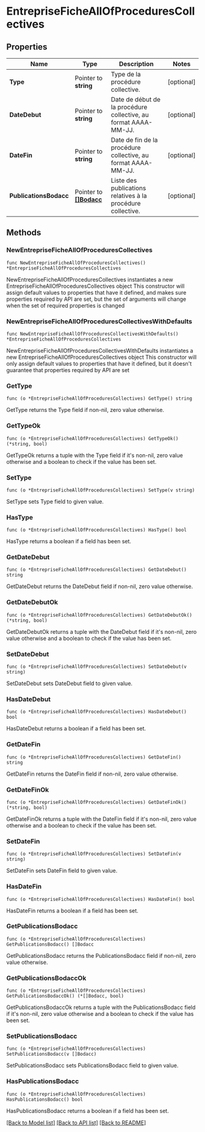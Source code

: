 # EntrepriseFicheAllOfProceduresCollectives

## Properties

Name | Type | Description | Notes
------------ | ------------- | ------------- | -------------
**Type** | Pointer to **string** | Type de la procédure collective. | [optional] 
**DateDebut** | Pointer to **string** | Date de début de la procédure collective, au format AAAA-MM-JJ. | [optional] 
**DateFin** | Pointer to **string** | Date de fin de la procédure collective, au format AAAA-MM-JJ. | [optional] 
**PublicationsBodacc** | Pointer to [**[]Bodacc**](Bodacc.md) | Liste des publications relatives à la procédure collective. | [optional] 

## Methods

### NewEntrepriseFicheAllOfProceduresCollectives

`func NewEntrepriseFicheAllOfProceduresCollectives() *EntrepriseFicheAllOfProceduresCollectives`

NewEntrepriseFicheAllOfProceduresCollectives instantiates a new EntrepriseFicheAllOfProceduresCollectives object
This constructor will assign default values to properties that have it defined,
and makes sure properties required by API are set, but the set of arguments
will change when the set of required properties is changed

### NewEntrepriseFicheAllOfProceduresCollectivesWithDefaults

`func NewEntrepriseFicheAllOfProceduresCollectivesWithDefaults() *EntrepriseFicheAllOfProceduresCollectives`

NewEntrepriseFicheAllOfProceduresCollectivesWithDefaults instantiates a new EntrepriseFicheAllOfProceduresCollectives object
This constructor will only assign default values to properties that have it defined,
but it doesn't guarantee that properties required by API are set

### GetType

`func (o *EntrepriseFicheAllOfProceduresCollectives) GetType() string`

GetType returns the Type field if non-nil, zero value otherwise.

### GetTypeOk

`func (o *EntrepriseFicheAllOfProceduresCollectives) GetTypeOk() (*string, bool)`

GetTypeOk returns a tuple with the Type field if it's non-nil, zero value otherwise
and a boolean to check if the value has been set.

### SetType

`func (o *EntrepriseFicheAllOfProceduresCollectives) SetType(v string)`

SetType sets Type field to given value.

### HasType

`func (o *EntrepriseFicheAllOfProceduresCollectives) HasType() bool`

HasType returns a boolean if a field has been set.

### GetDateDebut

`func (o *EntrepriseFicheAllOfProceduresCollectives) GetDateDebut() string`

GetDateDebut returns the DateDebut field if non-nil, zero value otherwise.

### GetDateDebutOk

`func (o *EntrepriseFicheAllOfProceduresCollectives) GetDateDebutOk() (*string, bool)`

GetDateDebutOk returns a tuple with the DateDebut field if it's non-nil, zero value otherwise
and a boolean to check if the value has been set.

### SetDateDebut

`func (o *EntrepriseFicheAllOfProceduresCollectives) SetDateDebut(v string)`

SetDateDebut sets DateDebut field to given value.

### HasDateDebut

`func (o *EntrepriseFicheAllOfProceduresCollectives) HasDateDebut() bool`

HasDateDebut returns a boolean if a field has been set.

### GetDateFin

`func (o *EntrepriseFicheAllOfProceduresCollectives) GetDateFin() string`

GetDateFin returns the DateFin field if non-nil, zero value otherwise.

### GetDateFinOk

`func (o *EntrepriseFicheAllOfProceduresCollectives) GetDateFinOk() (*string, bool)`

GetDateFinOk returns a tuple with the DateFin field if it's non-nil, zero value otherwise
and a boolean to check if the value has been set.

### SetDateFin

`func (o *EntrepriseFicheAllOfProceduresCollectives) SetDateFin(v string)`

SetDateFin sets DateFin field to given value.

### HasDateFin

`func (o *EntrepriseFicheAllOfProceduresCollectives) HasDateFin() bool`

HasDateFin returns a boolean if a field has been set.

### GetPublicationsBodacc

`func (o *EntrepriseFicheAllOfProceduresCollectives) GetPublicationsBodacc() []Bodacc`

GetPublicationsBodacc returns the PublicationsBodacc field if non-nil, zero value otherwise.

### GetPublicationsBodaccOk

`func (o *EntrepriseFicheAllOfProceduresCollectives) GetPublicationsBodaccOk() (*[]Bodacc, bool)`

GetPublicationsBodaccOk returns a tuple with the PublicationsBodacc field if it's non-nil, zero value otherwise
and a boolean to check if the value has been set.

### SetPublicationsBodacc

`func (o *EntrepriseFicheAllOfProceduresCollectives) SetPublicationsBodacc(v []Bodacc)`

SetPublicationsBodacc sets PublicationsBodacc field to given value.

### HasPublicationsBodacc

`func (o *EntrepriseFicheAllOfProceduresCollectives) HasPublicationsBodacc() bool`

HasPublicationsBodacc returns a boolean if a field has been set.


[[Back to Model list]](../README.md#documentation-for-models) [[Back to API list]](../README.md#documentation-for-api-endpoints) [[Back to README]](../README.md)


